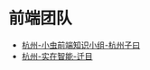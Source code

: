 # 前端团队

- [杭州-小虫前端知识小组-杭州子曰](https://www.yuque.com/nbugs-fe/fe-team)
- [杭州-实在智能-迁目](https://www.yuque.com/shi_mu/ii)
